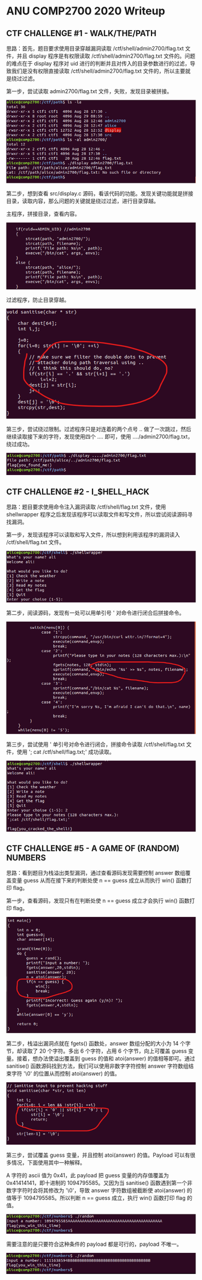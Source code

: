 # ANU COMP2700 2020 Writeup

## CTF CHALLENGE #1 - WALK/THE/PATH

思路：首先，题目要求使用目录穿越漏洞读取 /ctf/shell/admin2700/flag.txt 文件，并且 display 程序是有权限读取 /ctf/shell/admin2700/flag.txt 文件的。问题的难点在于 display 程序对 uid 进行的判断并且对传入的目录参数进行的过滤，导致我们是没有权限直接读取 /ctf/shell/admin2700/flag.txt 文件的，所以主要就是绕过过滤。

第一步，尝试读取 admin2700/flag.txt 文件，失败，发现目录被拼接。

![](imgs/1.1.png)

第二步，想到查看 src/display.c 源码，看该代码的功能。发现关键功能就是拼接目录，读取内容，那么问题的关键就是绕过过滤，进行目录穿越。

主程序，拼接目录，查看内容。

![](imgs/1.2.png)

过滤程序，防止目录穿越。

![](imgs/1.3.png)

第三步，尝试绕过限制。过滤程序只是对连着的两个点号 .. 做了一次跳过，然后继续读取接下来的字符，发现使用四个 .... 即可，使用 ..../admin2700/flag.txt，绕过成功。

![](imgs/1.4.png)

## CTF CHALLENGE #2 - I_$HELL_HACK

思路：题目要求使用命令注入漏洞读取 /ctf/shell/flag.txt 文件，使用 shellwrapper 程序之后发现该程序可以读取文件和写文件，所以尝试阅读源码寻找漏洞。

第一步，发现该程序可以读取和写入文件，所以想到利用该程序的漏洞读入 /ctf/shell/flag.txt 文件。

![](imgs/2.1.png)

第二步，阅读源码，发现有一处可以用单引号 ' 对命令进行闭合后拼接命令。

![](imgs/2.2.png)

第三步，尝试使用 ' 单引号对命令进行闭合，拼接命令读取 /ctf/shell/flag.txt 文件，使用 '; cat /ctf/shell/flag.txt;' 成功读取。

![](imgs/2.3.png)

## CTF CHALLENGE #5 - A GAME OF (RANDOM) NUMBERS

思路：看到题目为栈溢出类型漏洞，通过查看源码发现需要控制 answer 数组覆盖变量 guess 从而在接下来的判断处使 n == guess 成立从而执行 win() 函数打印 flag。

第一步，查看源码，发现只有在判断处使 n == guess 成立才会执行 win() 函数打印 flag。

![](imgs/5.1.png)

第二步，栈溢出漏洞点就在 fgets() 函数处，answer 数组分配的大小为 14 个字节，却读取了 20 个字符。多出 6 个字符，占用 6 个字节，向上可覆盖 guess 变量。接着，想办法使溢出覆盖到 guess 的值和 atoi(answer) 的值相等即可。通过 sanitise() 函数源码找到方法，我们可以使用非数字字符控制 answer 字符数组结束字符 '\0' 的位置从而控制 atoi(answer) 的值。

![](imgs/5.2.png)

第三步，尝试覆盖 guess 变量，并且控制 atoi(answer) 的值。Payload 可以有很多情况，下面使用其中一种解释。

A 字符的 ascii 值为 0x41，此 payload 把 guess 变量的内存值覆盖为 0x41414141，即十进制的 1094795585。又因为当 sanitise() 函数遇到第一个非数字字符时会将其修改为 '\0'，导致 answer 字符数组被截断使 atoi(answer) 的值等于 1094795585。所以判断 n == guess 成立，执行 win() 函数打印 flag 的值。

![](imgs/5.3.png)

需要注意的是只要符合这种条件的 payload 都是可行的，payload 不唯一。

![](imgs/5.4.png)
